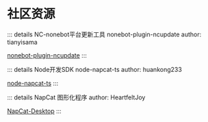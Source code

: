 # 社区资源
::: details NC-nonebot平台更新工具 nonebot-plugin-ncupdate
author: tianyisama

[nonebot-plugin-ncupdate](https://github.com/tianyisama/nonebot-plugin-ncupdate)
:::

::: details Node开发SDK node-napcat-ts
author: huankong233

[node-napcat-ts](https://github.com/huankong233/node-napcat-ts)
:::

::: details NapCat 图形化程序
author: HeartfeltJoy

[NapCat-Desktop](https://github.com/HeartfeltJoy/NapCatQQ-Desktop)
:::